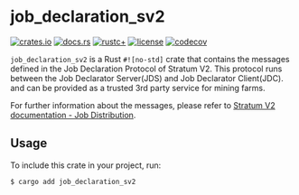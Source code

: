 # job_declaration_sv2

[![crates.io](https://img.shields.io/crates/v/job_declaration_sv2.svg)](https://crates.io/crates/job_declaration_sv2)
[![docs.rs](https://docs.rs/job_declaration_sv2/badge.svg)](https://docs.rs/job_declaration_sv2)
[![rustc+](https://img.shields.io/badge/rustc-1.75.0%2B-lightgrey.svg)](https://blog.rust-lang.org/2023/12/28/Rust-1.75.0.html)
[![license](https://img.shields.io/badge/license-MIT%2FApache--2.0-blue.svg)](https://github.com/stratum-mining/stratum/blob/main/LICENSE.md)
[![codecov](https://codecov.io/gh/stratum-mining/stratum/branch/main/graph/badge.svg)](https://app.codecov.io/gh/stratum-mining/stratum/tree/main/protocols%2Fv2%2Fjob_declaration_sv2)

`job_declaration_sv2` is a Rust `#![no-std]` crate that contains the messages defined in the Job Declaration Protocol of Stratum V2.
This protocol runs between the Job Declarator Server(JDS) and Job Declarator Client(JDC). and can be
provided as a trusted 3rd party service for mining farms.

For further information about the messages, please refer to [Stratum V2 documentation - Job Distribution](https://stratumprotocol.org/specification/06-Job-Declaration-Protocol/).

## Usage

To include this crate in your project, run:

```bash
$ cargo add job_declaration_sv2
```
